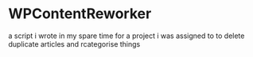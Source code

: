 # WPContentReworker
a script i wrote in my spare time for a project i was assigned to to delete duplicate articles and rcategorise things
